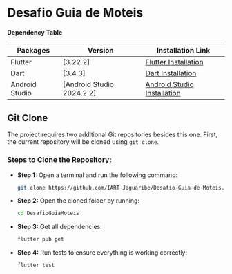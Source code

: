 # Desafio Guia de Moteis

#### Dependency Table

| Packages       | Version                             | Installation Link                                                                |
|---------------|-------------------------------------|----------------------------------------------------------------------------------|
| Flutter        | [3.22.2]                            | [Flutter Installation](https://flutter.dev)                                      |
| Dart           | [3.4.3]                            | [Dart Installation](https://dart.dev)                                           |
| Android Studio | [Android Studio 2024.2.2]           | [Android Studio Installation](https://developer.android.com/studio)             |

## Git Clone
The project requires two additional Git repositories besides this one. First, the current repository will be cloned using `git clone`.

### Steps to Clone the Repository:

- **Step 1:** Open a terminal and run the following command:
    ```bash
    git clone https://github.com/IART-Jaguaribe/Desafio-Guia-de-Moteis.git DesafioGuiaMoteis
    ```

- **Step 2:** Open the cloned folder by running:
    ```bash
    cd DesafioGuiaMoteis
    ```

- **Step 3:** Get all dependencies:
    ```bash
    flutter pub get
    ```

- **Step 4:** Run tests to ensure everything is working correctly:
    ```bash
    flutter test
    ```
